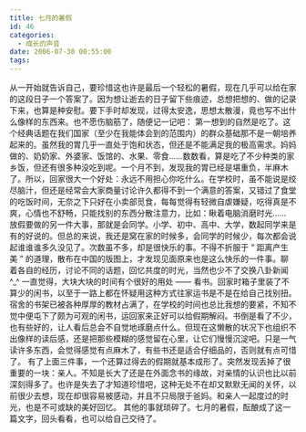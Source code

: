 ```yaml
---
title: 七月的暑假
id: 46
categories:
  - 成长的声音
date: 2006-07-30 00:55:00
tags:
---
```


 从一开始就告诉自己，要珍惜这也许是最后一个轻松的暑假，现在几乎可以给在家的这段日子一个答案了。因为想让逝去的日子留下些痕迹，总想把想的、做的记录下来，也算是种安慰。要下手时却发现，过得太安逸，思想太散漫，竟也写不出什么像样的东西来。也不愿伤脑筋了，随便记一记吧：
 第一想到的自然是吃了。这个经典话题在我们国家（至少在我能体会到的范围内）的群众基础那不是一朝培养起来的。虽然我的胃几乎一直处于饱和状态，但还是不能满足我的极高需求。妈妈做的、奶奶家、外婆家、饭馆的、水果、零食……数数看，算是吃了不少种类的家乡饭，但还有很多种没吃到呢。一个月不到，发现我的胃已经是堪重负，半麻木了。所以，回家很大一个好处：永远不用担心你吃什么。在学校时，虽不能说是绞尽脑汁，但还是经常会大家商量讨论许久都得不到一个满意的答案，又错过了食堂的吃饭时间，无奈之下只好在小卖部觅食，每每觉得有轻微自虐嫌疑，吃得真是不爽，心情也不舒畅，只能找别的东西分散注意力，比如：瞅着电脑消磨时光……
 放假要做的另一件大事，那就是会同学。小学、初中、高中、大学，数起同学来是有的好说的。但总的来说，我还是窝在家的时候多，会同学的时候少，每次都会说起谁谁谁多久没见了。次数虽不多，却是很快乐的事。不得不折服于 “ 距离产生美 ” 的道理，散布在中国的版图上，才发现见面原来也是这么快乐的一件事。聊着各自的经历，讨论不同的话题，回忆共度的时光，当然也少不了交换八卦新闻 ^_^ 
 一直觉得，大块大块的时间有个很好的用处 —— 看书。回家时箱子里装了不算少的闲书，以至于一路上都在怀疑用这种方式往家运书是不是在给自己找别扭。宿舍的书架已被各种厚厚的教材占满了，在学校的时间也总比我想的要紧，不知不觉中便屯下了颇为可观的闲书，运回家来正好可以给假期解闷。书倒是看了不少，也有些好的，让人看后总会不自觉地琢磨点什么。但现在这懒散的状况下也组织不出像样的读后感，还是把那些模糊的感觉留在心里，让它们慢慢沉淀吧。只是一气读许多东西，会觉得感觉有点麻木了，有些书还是适合仔细品的，否则就有点可惜了。
 有了上面三件事，一个还算过得去的假期就基本成形了。突然发现丢掉了很重要的一块：亲人。不知是长大了还是在外面念书的缘故，对亲情的认识也比以前深刻得多了。也许是失去了才知道珍惜吧，这种无处不在却又默默无闻的关怀，以前很少去想，现在却很容易被感动，并且不只局限于爸妈。和亲人一起度过的时光，也是不可或缺的美好回忆。
 其他的事就琐碎了。七月的暑假，酝酿成了这一篇文字，回头看看，也可以给自己交待了。
 

